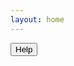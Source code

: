 ```yaml
---
layout: home
---
```

<div class="demo-map-container full">
  <div class="demo-map-container-inner">
    <ClientOnly>
      <MultiFlatmapVuer
        ref="multi"
        :availableSpecies="availableSpecies"
        @ready="FlatmapReady"
        :initial="initial"
        :helpMode="helpMode"
        :helpModeActiveItem="helpModeActiveItem"
        @help-mode-last-item="onHelpModeLastItem"
        @shown-tooltip="onTooltipShown"
        @shown-map-tooltip="onMapTooltipShown"
        :displayMinimap="true"
        :enableOpenMapUI="true"
        :flatmapAPI="flatmapAPI"
        :disableUI="disableUI"
        @flatmapChanged="onFlatmapChanged"
      />
      <div class="help-mode-button">
        <button class="button" @click="helpMode = true">Help</button>
      </div>
      <HelpModeDialog
        v-if="helpMode"
        ref="multiflatmapHelp"
        :multiflatmapRef="multiflatmapRef"
        :lastItem="helpModeLastItem"
        @show-next="onHelpModeShowNext"
        @finish-help-mode="onFinishHelpMode"
      />
    </ClientOnly>
  </div>
</div>

<script setup>
import { getCurrentInstance } from 'vue'
import { createPinia } from 'pinia'
import { defineClientComponent } from 'vitepress'
import './demo-styles.css'

const app = getCurrentInstance()
const pinia = createPinia()
app.appContext.app.use(pinia)

const MultiFlatmapVuer = defineClientComponent(() => {
  return import('../src/components/MultiFlatmapVuer.vue')
})
const HelpModeDialog = defineClientComponent(() => {
  return import('../src/components/HelpModeDialog.vue')
})
</script>


<script>
export default {
  data: function() {
    return {
      availableSpecies: {
        'Human Female': {
          taxo: 'NCBITaxon:9606',
          biologicalSex: 'PATO:0000383',
          iconClass: 'mapicon-icon_human',
          displayWarning: true,
        },
        'Human Male': {
          taxo: 'NCBITaxon:9606',
          biologicalSex: 'PATO:0000384',
          iconClass: 'mapicon-icon_human',
          displayWarning: true,
        },
        'Rat (NPO)': {
          taxo: 'NCBITaxon:10116',
          iconClass: 'mapicon-icon_rat',
          displayWarning: true,
          displayLatestChanges: true,
        },
        Mouse: {
          taxo: 'NCBITaxon:10090',
          iconClass: 'mapicon-icon_mouse',
          displayWarning: true,
        },
        Sample: { taxo: 'NCBITaxon:1', displayWarning: true },
        'Functional Connectivity': {
          taxo: 'FunctionalConnectivity',
          displayWarning: true,
        },
      },
      initial: 'Rat (NPO)',
      helpMode: false,
      helpModeActiveItem: 0,
      helpModeLastItem: false,
      multiflatmapRef: null,
      flatmapAPI: 'https://mapcore-demo.org/devel/flatmap/v4/',
      disableUI: false,
    };
  },
  methods: {
    onFlatmapChanged: function () {
      this.helpMode = false;
    },
    onHelpModeShowNext: function () {
      this.helpModeActiveItem += 1;
    },
    onHelpModeLastItem: function (isLastItem) {
      if (isLastItem) {
        this.helpModeLastItem = true;
      }
    },
    onFinishHelpMode: function () {
      this.helpMode = false;
      this.helpModeActiveItem = 0;
      this.helpModeLastItem = false;
    },
    onTooltipShown: function () {
      if (this.$refs.multi && this.$refs.multiflatmapHelp) {
        // this.$refs.multiflatmapHelp.toggleTooltipHighlight();
      }
    },
    onMapTooltipShown: function () {
      if (this.$refs.multi && this.$refs.multiflatmapHelp) {
        // this.$refs.multiflatmapHelp.toggleTooltipPinHighlight();
      }
    },
  }
}
</script>

<style>
  .demo-map-container.full {
    height: calc(100vh - 100px);
    padding-bottom: 0;
  }

  /* reset dropdown style to multiflatmapvuer's style */
  ul.el-scrollbar__view.el-select-dropdown__list {
    list-style: none;
    padding: 6px 0;
    margin: 0;
  }

  /* add missing font icons for dropdown | from css file - src/icons/mapicon-species-style.css */
  @font-face {
    font-family: 'mapicon-species';
    src:  url('../src/icons/fonts/mapicon-species.eot?h40clo');
    src:  url('../src/icons/fonts/mapicon-species.eot?h40clo#iefix') format('embedded-opentype'),
      url('../src/icons/fonts/mapicon-species.ttf?h40clo') format('truetype'),
      url('../src/icons/fonts/mapicon-species.woff?h40clo') format('woff'),
      url('../src/icons/fonts/mapicon-species.svg?h40clo#mapicon-species') format('svg');
    font-weight: normal;
    font-style: normal;
    font-display: block;
  }

  [class^="mapicon-icon"], [class*=" mapicon-icon"] {
    /* use !important to prevent issues with browser extensions that change fonts */
    font-family: 'mapicon-species' !important;
    speak: never;
    font-style: normal;
    font-weight: normal;
    font-variant: normal;
    text-transform: none;
    line-height: 1;

    /* Better Font Rendering =========== */
    -webkit-font-smoothing: antialiased;
    -moz-osx-font-smoothing: grayscale;
  }

  .mapicon-icon_cat:before {
    content: "\e904";
  }
  .mapicon-icon_rat:before {
    content: "\e900";
  }
  .mapicon-icon_pig:before {
    content: "\e901";
  }
  .mapicon-icon_mouse:before {
    content: "\e902";
  }
  .mapicon-icon_human:before {
    content: "\e903";
  }
</style>
